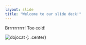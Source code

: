 ```yaml
---
layout: slide
title: "Welcome to our slide deck!"
---
```


Brrrrrrrrrr! Too cold!

![dojocat](https://octodex.github.com/images/dojocat.jpg)
{: .center}
